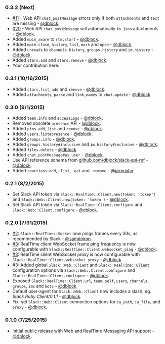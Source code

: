### 0.3.2 (Next)

* [#11](https://github.com/dblock/slack-ruby-client/pull/11) - Web API `chat_postMessage` errors only if both `attachments` and `text` are missing - [@dblock](https://github.com/dblock).
* [#20](https://github.com/dblock/slack-ruby-client/issues/20) - Web API `chat_postMessage` will automatically `to_json` attachments - [@dblock](https://github.com/dblock).
* Added `mpim_aware` to `rtm.start` - [@dblock](https://github.com/dblock).
* Added `mpim.close`, `history`, `list`, `mark` and `open` - [@dblock](https://github.com/dblock).
* Added `unreads` to `channels.history`, `groups.history` and `im.history` - [@dblock](https://github.com/dblock).
* Added `stars.add` and `stars.remove` - [@dblock](https://github.com/dblock).
* Your contribution here.

### 0.3.1 (10/16/2015)

* Added `stars.list`, `add` and `remove` - [@dblock](https://github.com/dblock).
* Added `attachments`, `parse` and `link_names` to `chat.update` - [@dblock](https://github.com/dblock).

### 0.3.0 (9/1/2015)

* Added `team.info` and `accessLogs` - [@dblock](https://github.com/dblock).
* Removed obsolete `presence` API - [@dblock](https://github.com/dblock).
* Added `pins.add`, `list` and `remove` - [@dblock](https://github.com/dblock).
* Added `users.list#presence` - [@dblock](https://github.com/dblock).
* Added `groups.info` - [@dblock](https://github.com/dblock).
* Added `groups.history#inclusive` and `im.history#inclusive` - [@dblock](https://github.com/dblock).
* Added `files.delete` - [@dblock](https://github.com/dblock).
* Added `chat.postMessage#as_user` - [@dblock](https://github.com/dblock).
* Use API reference schema from [github.com/dblock/slack-api-ref](https://github.com/dblock/slack-api-ref) - [@dblock](https://github.com/dblock).
* Added `reactions.add`, `.list`, `.get` and `.remove` - [@jakedahn](https://github.com/jakedahn)

### 0.2.1 (8/2/2015)

* Set Slack API token via `Slack::RealTime::Client.new(token: 'token')` and `Slack::Web::Client.new(token: 'token')` - [@dblock](https://github.com/dblock).
* Set Slack API token via `Slack::RealTime::Client.configure` and `Slack::Web::Client.configure` - [@dblock](https://github.com/dblock).

### 0.2.0 (7/31/2015)

* [#2](https://github.com/dblock/slack-ruby-client/pull/2): `Slack::RealTime::Socket` now pings frames every 30s, as recommended by Slack - [@samdoiron](https://github.com/samdoiron).
* [#3](https://github.com/dblock/slack-ruby-client/issues/3): RealTime client WebSocket frame ping frequency is now configurable with `Slack::RealTime::Client.websocket_ping` - [@dblock](https://github.com/dblock).
* [#3](https://github.com/dblock/slack-ruby-client/issues/3): RealTime client WebSocket proxy is now configurable with `Slack::RealTime::Client.websocket_proxy` - [@dblock](https://github.com/dblock).
* [#3](https://github.com/dblock/slack-ruby-client/issues/3): Added global `Slack::Web::Client` and `Slack::RealTime::Client` configuration options via `Slack::Web::Client.configure` and `Slack::RealTime::Client.configure` - [@dblock](https://github.com/dblock).
* Exposed `Slack::RealTime::Client.url`, `team`, `self`, `users`, `channels`, `groups`, `ims` and `bots` - [@dblock](https://github.com/dblock).
* Default user-agent for `Slack::Web::Client` now includes a slash, eg. _Slack Ruby Client/0.1.1_ - [@dblock](https://github.com/dblock).
* Fix: set `Slack::Web::Client` connection options for `ca_path`, `ca_file`, and `proxy` - [@dblock](https://github.com/dblock).

### 0.1.0 (7/25/2015)

* Initial public release with Web and RealTime Messaging API support - [@dblock](https://github.com/dblock).

